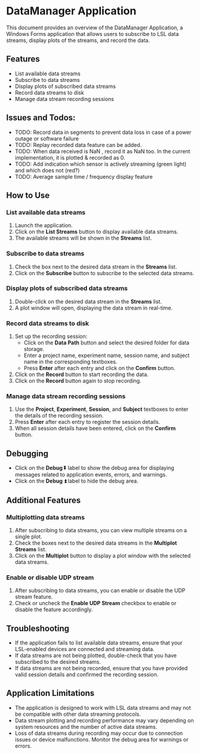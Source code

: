 # DataManager Application 

This document provides an overview of the DataManager Application, a Windows Forms application that allows users to subscribe to LSL data streams, display plots of the streams, and record the data.

## Features

- List available data streams
- Subscribe to data streams
- Display plots of subscribed data streams
- Record data streams to disk
- Manage data stream recording sessions

## Issues and Todos:
- TODO: Record data in segments to prevent data loss in case of a power outage or software failure
- TODO: Replay recorded data feature can be added.
- TODO: When data received is NaN , record it as NaN too. In the current implementation, it is plotted & recorded as 0. 
- TODO: Add indication which sensor is actively streaming (green light) and which does not (red?)
- TODO: Average sample time / frequency display feature

## How to Use

### List available data streams

1. Launch the application.
2. Click on the **List Streams** button to display available data streams.
3. The available streams will be shown in the **Streams** list.

### Subscribe to data streams

1. Check the box next to the desired data stream in the **Streams** list.
2. Click on the **Subscribe** button to subscribe to the selected data streams.

### Display plots of subscribed data streams

1. Double-click on the desired data stream in the **Streams** list.
2. A plot window will open, displaying the data stream in real-time.

### Record data streams to disk

1. Set up the recording session:
   - Click on the **Data Path** button and select the desired folder for data storage.
   - Enter a project name, experiment name, session name, and subject name in the corresponding textboxes.
   - Press **Enter** after each entry and click on the **Confirm** button.
2. Click on the **Record** button to start recording the data.
3. Click on the **Record** button again to stop recording.

### Manage data stream recording sessions

1. Use the **Project**, **Experiment**, **Session**, and **Subject** textboxes to enter the details of the recording session.
2. Press **Enter** after each entry to register the session details.
3. When all session details have been entered, click on the **Confirm** button.

## Debugging

- Click on the **Debug ⏬** label to show the debug area for displaying messages related to application events, errors, and warnings.
- Click on the **Debug ⏫** label to hide the debug area.

## Additional Features

### Multiplotting data streams

1. After subscribing to data streams, you can view multiple streams on a single plot.
2. Check the boxes next to the desired data streams in the **Multiplot Streams** list.
3. Click on the **Multiplot** button to display a plot window with the selected data streams.

### Enable or disable UDP stream

1. After subscribing to data streams, you can enable or disable the UDP stream feature.
2. Check or uncheck the **Enable UDP Stream** checkbox to enable or disable the feature accordingly.

## Troubleshooting

- If the application fails to list available data streams, ensure that your LSL-enabled devices are connected and streaming data.
- If data streams are not being plotted, double-check that you have subscribed to the desired streams.
- If data streams are not being recorded, ensure that you have provided valid session details and confirmed the recording session.

## Application Limitations

- The application is designed to work with LSL data streams and may not be compatible with other data streaming protocols.
- Data stream plotting and recording performance may vary depending on system resources and the number of active data streams.
- Loss of data streams during recording may occur due to connection issues or device malfunctions. Monitor the debug area for warnings or errors.



